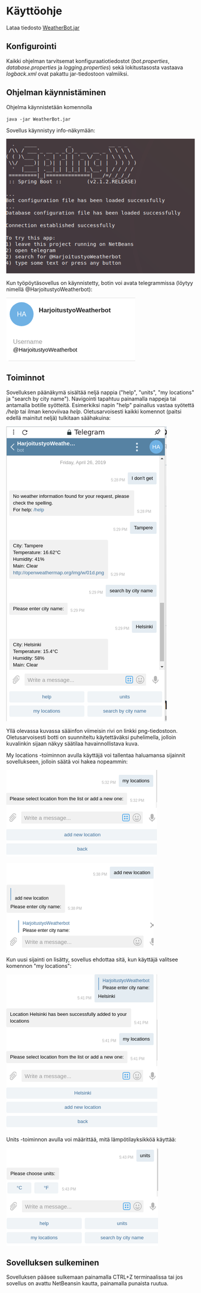 # **Käyttöohje**

Lataa tiedosto [WeatherBot.jar](https://github.com/qubelka/ot-harjoitustyo/releases/download/loppupalautus/WeatherBot.jar)

## **Konfigurointi**

Kaikki ohjelman tarvitsemat konfiguraatiotiedostot (*bot.properties*, *database.properties* ja *logging.properties*) sekä lokitustasosta vastaava *logback.xml*
ovat pakattu jar-tiedostoon valmiiksi. 

## **Ohjelman käynnistäminen**

Ohjelma käynnistetään komennolla 

`java -jar WeatherBot.jar`

Sovellus käynnistyy info-näkymään:

![info](https://github.com/qubelka/ot-harjoitustyo/blob/master/laskarit/viikko6/start.png)

Kun työpöytäsovellus on käynnistetty, botin voi avata telegrammissa (löytyy nimellä @HarjoitustyoWeatherbot):

![bot](https://github.com/qubelka/ot-harjoitustyo/blob/master/laskarit/viikko6/open.png)

## **Toiminnot**

Sovelluksen päänäkymä sisältää neljä nappia ("help", "units", "my locations" ja "search by city name"). Navigointi tapahtuu painamalla nappeja tai antamalla botille syötteitä. Esimerkiksi napin "help" painallus vastaa syötettä */help* tai ilman kenoviivaa *help*. Oletusarvoisesti kaikki komennot (paitsi edellä mainitut neljä) tulkitaan säähakuina: 

![haku](https://github.com/qubelka/ot-harjoitustyo/blob/master/laskarit/viikko6/weather.png)

Yllä olevassa kuvassa sääinfon viimeisin rivi on linkki png-tiedostoon. Oletusarvoisesti botti on suunniteltu käytettäväksi puhelimella, jolloin kuvalinkin sijaan näkyy säätilaa havainnollistava kuva. 

My locations -toiminnon avulla käyttäjä voi tallentaa haluamansa sijainnit sovellukseen, jolloin säätä voi hakea nopeammin: 

![add](https://github.com/qubelka/ot-harjoitustyo/blob/master/laskarit/viikko6/my_location.png)

![add2](https://github.com/qubelka/ot-harjoitustyo/blob/master/laskarit/viikko6/add_location.png)

Kun uusi sijainti on lisätty, sovellus ehdottaa sitä, kun käyttäjä valitsee komennon "my locations":

![added](https://github.com/qubelka/ot-harjoitustyo/blob/master/laskarit/viikko6/locations_listed.png)

Units -toiminnon avulla voi määrittää, mitä lämpötilayksikköä käyttää:

![units](https://github.com/qubelka/ot-harjoitustyo/blob/master/laskarit/viikko6/units_selection.png)

## **Sovelluksen sulkeminen**

Sovelluksen pääsee sulkemaan painamalla CTRL+Z terminaalissa tai jos sovellus on avattu NetBeansin kautta, painamalla punaista ruutua. 

